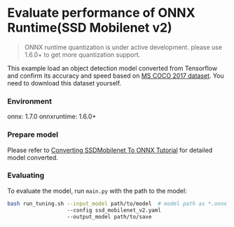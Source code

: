 # Evaluate performance of ONNX Runtime(SSD Mobilenet v2) 
>ONNX runtime quantization is under active development. please use 1.6.0+ to get more quantization support. 

This example load an object detection model converted from Tensorflow and confirm its accuracy and speed based on [MS COCO 2017 dataset](https://cocodataset.org/#download). You need to download this dataset yourself.

### Environment
onnx: 1.7.0
onnxruntime: 1.6.0+

### Prepare model
Please refer to [Converting SSDMobilenet To ONNX Tutorial](https://github.com/onnx/tensorflow-onnx/blob/master/tutorials/ConvertingSSDMobilenetToONNX.ipynb) for detailed model converted. 

### Evaluating
To evaluate the model, run `main.py` with the path to the model:

```bash
bash run_tuning.sh --input_model path/to/model  # model path as *.onnx
                   --config ssd_mobilenet_v2.yaml 
                   --output_model path/to/save
```



